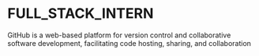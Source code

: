 # FULL_STACK_INTERN
GitHub is a web-based platform for version control and collaborative software development, facilitating code hosting, sharing, and collaboration
